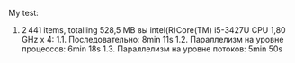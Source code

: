 My test:
  1. 2 441 items, totalling 528,5 MB
     вы intel(R)Core(TM) i5-3427U CPU 1,80 GHz x 4:
       1.1. Последовательно: 8min 11s
       1.2. Параллелизм на уровне процессов: 6min 18s
       1.3. Параллелизм на уровне потоков: 5min 50s
